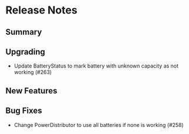 # Release Notes

## Summary

<!-- Here goes a general summary of what this release is about -->

## Upgrading

* Update BatteryStatus to mark battery with unknown capacity as not working (#263)

## New Features

<!-- Here goes the main new features and examples or instructions on how to use them -->

## Bug Fixes

* Change PowerDistributor to use all batteries if none is working (#258)
